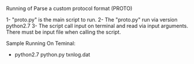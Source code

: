 Running of Parse a custom protocol format (PROTO)

1- "proto.py" is the main script to run.
2- The "proto.py" run via version python2.7
3- The script call input on terminal and read via input arguments.
   There must be input file when calling the script.

Sample Running On Teminal:
 
 - python2.7 python.py  txnlog.dat


